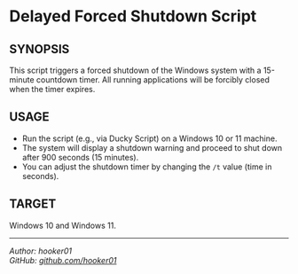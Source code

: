 # Delayed Forced Shutdown Script

## SYNOPSIS

This script triggers a forced shutdown of the Windows system with a 15-minute countdown timer. All running applications will be forcibly closed when the timer expires.

## USAGE

- Run the script (e.g., via Ducky Script) on a Windows 10 or 11 machine.
- The system will display a shutdown warning and proceed to shut down after 900 seconds (15 minutes).
- You can adjust the shutdown timer by changing the `/t` value (time in seconds).

## TARGET

Windows 10 and Windows 11.

---

*Author: hooker01*  
*GitHub: [github.com/hooker01](https://github.com/hooker01)*
